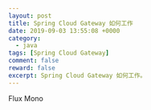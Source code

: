 ```yaml
---
layout: post
title: Spring Cloud Gateway 如何工作
date: 2019-09-03 13:55:08 +0000
category:
  - java
tags: [Spring Cloud Gateway]
comment: false
reward: false
excerpt: Spring Cloud Gateway 如何工作。
---
```



Flux
Mono
